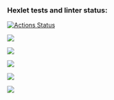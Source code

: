 ### Hexlet tests and linter status:
[![Actions Status](https://github.com/LameBaker/python-project-49/workflows/hexlet-check/badge.svg)](https://github.com/LameBaker/python-project-49/actions)

<a href="https://codeclimate.com/github/LameBaker/python-project-49/maintainability"><img src="https://api.codeclimate.com/v1/badges/40e7f4f8a8d9933bad60/maintainability" /></a>

<a href="https://asciinema.org/a/eWsw1K2gmjzEPcBW1n9Ws4v7i" target="_blank"><img src="https://asciinema.org/a/eWsw1K2gmjzEPcBW1n9Ws4v7i.svg" /></a>

<a href="https://asciinema.org/a/E5TxfiFBwEoZ1mLSlZYvllZo4" target="_blank"><img src="https://asciinema.org/a/E5TxfiFBwEoZ1mLSlZYvllZo4.svg" /></a>

<a href="https://asciinema.org/a/aNpEBsr4wRdtEFtXkzbzSZly2" target="_blank"><img src="https://asciinema.org/a/aNpEBsr4wRdtEFtXkzbzSZly2.svg" /></a>

<a href="https://asciinema.org/a/q8VzV3m6UCXN7iwTd28eVLEGA" target="_blank"><img src="https://asciinema.org/a/q8VzV3m6UCXN7iwTd28eVLEGA.svg" /></a>